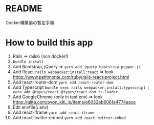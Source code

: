 # README

Docker構築前の暫定手順

# How to build this app
1. Rails => rails6 (non docker!)
2. `bundle install`
3. Add Bootstrap, jQuery => `yarn add jquery bootstrap popper.js`
4. Add React `rails webpacker:install:react` => look https://www.petitmonte.com/ruby/rails-react-project.html
5. Add react-router-dom `yarn add react-router-dom`
6. Add Typescript `bundle exec rails webpacker:install:typescript | yarn add @types/react @types/react-dom ts-loader`
7. Add GoogleChrome (only in test env) => look https://qiita.com/pyon_kiti_jp/items/e6032eb6061a4774aece
8. Edit envfile(/.env)
9. Add react-iframe `yarn add react-iframe`
10. Add react-twitter-embed `yarn add react-twitter-embed`
